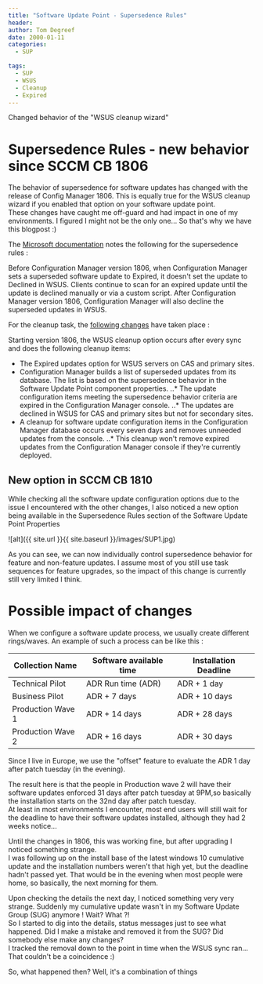 ```yaml
---
title: "Software Update Point - Supersedence Rules"
header:
author: Tom Degreef
date: 2000-01-11
categories:
  - SUP

tags:
  - SUP
  - WSUS
  - Cleanup
  - Expired
---
```


Changed behavior of the "WSUS cleanup wizard"

# Supersedence Rules - new behavior since SCCM CB 1806 #

The behavior of supersedence for software updates has changed with the release of Config Manager 1806. This is equally true for the WSUS cleanup wizard if you enabled that option on your software update point.  
These changes have caught me off-guard and had impact in one of my environments. I figured I might not be the only one... So that's why we have this blogpost :)  

The [Microsoft documentation](https://docs.microsoft.com/en-us/sccm/sum/plan-design/plan-for-software-updates#BKMK_SupersedenceRules) notes the following for the supersedence rules :

Before Configuration Manager version 1806, when Configuration Manager sets a superseded software update to Expired, it doesn't set the update to Declined in WSUS. Clients continue to scan for an expired update until the update is declined manually or via a custom script. After Configuration Manager version 1806, Configuration Manager will also decline the superseded updates in WSUS.

For the cleanup task, the [following changes](https://docs.microsoft.com/en-us/sccm/sum/deploy-use/software-updates-maintenance#wsus-cleanup-behavior-starting-in-version-1806) have taken place :

Starting version 1806, the WSUS cleanup option occurs after every sync and does the following cleanup items:
* The Expired updates option for WSUS servers on CAS and primary sites. 
* Configuration Manager builds a list of superseded updates from its database. The list is based on the supersedence behavior in the Software Update Point component properties. 
..* The update configuration items meeting the supersedence behavior criteria are expired in the Configuration Manager console.
..* The updates are declined in WSUS for CAS and primary sites but not for secondary sites.
* A cleanup for software update configuration items in the Configuration Manager database occurs every seven days and removes unneeded updates from the console. 
..* This cleanup won't remove expired updates from the Configuration Manager console if they're currently deployed.

## New option in SCCM CB 1810 ##

While checking all the software update configuration options due to the issue I encountered with the other changes, I also noticed a new option being available in the Supersedence Rules section of the Software Update Point Properties

![alt]({{ site.url }}{{ site.baseurl }}/images/SUP1.jpg)

As you can see, we can now individually control supersedence behavior for feature and non-feature updates. I assume most of you still use task sequences for feature upgrades, so the impact of this change is currently still very limited I think.

# Possible impact of changes #

When we configure a software update process, we usually create different rings/waves. An example of such a process can be like this :

Collection Name | Software available time | Installation Deadline
---|---|---
Technical Pilot | ADR Run time (ADR) | ADR + 1 day
Business Pilot | ADR + 7 days | ADR + 10 days
Production Wave 1 | ADR + 14 days | ADR + 28 days
Production Wave 2 | ADR + 16 days | ADR + 30 days

Since I live in Europe, we use the "offset" feature to evaluate the ADR 1 day after patch tuesday (in the evening).  

The result here is that the people in Production wave 2 will have their software updates enforced 31 days after patch tuesday at 9PM,so basically the installation starts on the 32nd day after patch tuesday.  
At least in most environments I encounter, most end users will still wait for the deadline to have their software updates installed, although they had 2 weeks notice...

Until the changes in 1806, this was working fine, but after upgrading I noticed something strange.  
I was following up on the install base of the latest windows 10 cumulative update and the installation numbers weren't that high yet, but the deadline hadn't passed yet. That would be in the evening when most people were home, so basically, the next morning for them.

Upon checking the details the next day, I noticed something very very strange. Suddenly my cumulative update wasn't in my Software Update Group (SUG) anymore ! Wait? What ?!  
So I started to dig into the details, status messages just to see what happened. Did I make a mistake and removed it from the SUG? Did somebody else make any changes?  
I tracked the removal down to the point in time when the WSUS sync ran... That couldn't be a coincidence :)

So, what happened then? Well, it's a combination of things